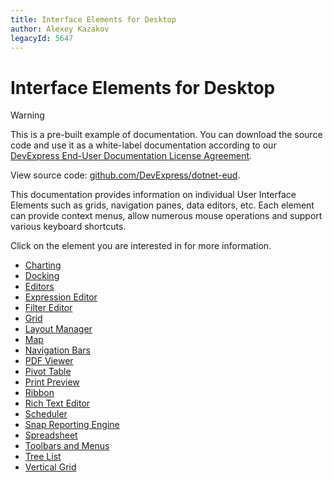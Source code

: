 ```yaml
---
title: Interface Elements for Desktop
author: Alexey Kazakov
legacyId: 5647
---
```

# Interface Elements for Desktop

> [!Warning]
> This is a pre-built example of documentation. You can download the source code and use it as a white-label documentation according to our [DevExpress End-User Documentation License Agreement](https://github.com/DevExpress/dotnet-eud/blob/master/LICENSE.md). 
>
> View source code: [github.com/DevExpress/dotnet-eud](https://github.com/DevExpress/dotnet-eud).

This documentation provides information on individual User Interface Elements such as grids, navigation panes, data editors, etc. Each element can provide context menus, allow numerous mouse operations and support various keyboard shortcuts.

Click on the element you are interested in for more information.
* [Charting](charting.md)
* [Docking](docking.md)
* [Editors](editors.md)
* [Expression Editor](expression-editor.md)
* [Filter Editor](filter-editor.md)
* [Grid](grid.md)
* [Layout Manager](layout-manager.md)
* [Map](map.md)
* [Navigation Bars](navigation-bars.md)
* [PDF Viewer](pdf-viewer.md)
* [Pivot Table](pivot-table.md)
* [Print Preview](print-preview.md)
* [Ribbon](ribbon.md)
* [Rich Text Editor](rich-text-editor.md)
* [Scheduler](scheduler.md)
* [Snap Reporting Engine](snap-reporting-engine.md)
* [Spreadsheet](spreadsheet.md)
* [Toolbars and Menus](toolbars-and-menus.md)
* [Tree List](tree-list.md)
* [Vertical Grid](vertical-grid.md)